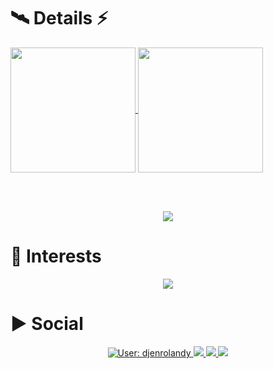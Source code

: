 # 🛰️ Details ⚡

<a href="https://github.com/renzoalves/github-readme-stats">
  <img height=200 align="center" src="https://github-readme-stats.vercel.app/api?username=renzoalves&theme=radical" />
</a>
<a href="https://github.com/renzoalves/convoychat">
  <img height=200 align="center" src="https://github-readme-stats.vercel.app/api/top-langs?username=renzoalves&layout=compact&langs_count=8&card_width=300&theme=radical" />
</a>

<br>&nbsp;

<p align="center">
  <a href="https://skillicons.dev">
    <img src="https://skillicons.dev/icons?i=git,vue,js,html,css,bootstrap,tailwind,cs,postgres" />
  </a>
</p>

<!--
[![Top Langs](https://github-readme-stats.vercel.app/api/top-langs/?username=renzoalves&theme=radical)](https://github.com/renzoalves/github-readme-stats)  ![Renzo's GitHub stats](https://github-readme-stats.vercel.app/api?username=renzoalves&show_icons=true&theme=radical)   
-->

<!--
# 🧑‍💻 Technologies

<p align="center">
  <a href="https://skillicons.dev">
    <img src="https://skillicons.dev/icons?i=git,vue,js,html,css,bootstrap,tailwind,cs,postgres" />
  </a>
</p>
-->
<!-- [![My Skills](https://skillicons.dev/icons?i=vue,js,html,css,bootstrap,tailwind,cs,postgres)](https://skillicons.dev) -->

# 📖 Interests

<p align="center">
  <a href="https://skillicons.dev">
    <img src="https://skillicons.dev/icons?i=git,js,html,css,cs,vue,bootstrap,dotnet,laravel,mysql,postgres,sqlite,tailwind,visualstudio,vscode,nodejs,postman" />
  </a>
</p>
<!-- [![My Skills](https://skillicons.dev/icons?i=js,html,css,cs,vue,bootstrap,dotnet,laravel,mysql,postgres,sqlite,tailwind,visualstudio,vscode,nodejs,postman)](https://skillicons.dev) -->

<!--
   [![My Skills](https://skillicons.dev/icons?i=js,html,css,vue,bootstrap,tailwind)](https://skillicons.dev) <br>
   [![My Skills](https://skillicons.dev/icons?i=mysql,postgres,sqlite)](https://skillicons.dev) <br>
   [![My Skills](https://skillicons.dev/icons?i=dotnet,cs,laravel,nodejs)](https://skillicons.dev) <br>
   [![My Skills](https://skillicons.dev/icons?i=visualstudio,vscode,postman)](https://skillicons.dev)
-->

# ▶️ Social

<p align="center">
  <a href="https://discord.gg/djenrolandy">
    <img src="https://skillicons.dev/icons?i=discord" title="User: djenrolandy"/>
  </a>
  <a href="https://www.instagram.com/renzo.na/">
    <img src="https://skillicons.dev/icons?i=instagram" />
  </a>
  <a href="https://br.linkedin.com/in/renzoalves">
    <img src="https://skillicons.dev/icons?i=linkedin" />
  </a>
  <a href="https://twitter.com/renzoalves">
    <img src="https://skillicons.dev/icons?i=twitter" />
  </a>
</p>

<!--  
[![Discord](https://skillicons.dev/icons?i=discord)](https://discord.gg/EgU2BD9A)  
[![Instagram](https://skillicons.dev/icons?i=instagram)](https://www.instagram.com/renzo.na/)
[![LinkedIn](https://skillicons.dev/icons?i=linkedin)](https://br.linkedin.com/in/renzoalves)
[![Twitter](https://skillicons.dev/icons?i=twitter)](https://github.com/renzoalves)
[![TikTok](https://img.shields.io/badge/TikTok-000000?style=for-the-badge&logo=tiktok&logoColor=white)](https://www.tiktok.com/@renzoalves)
-->

<!--
Referências para personalização da minha pámgina inicial:

Repositório do meu perfil: https://github.com/devfraga/devfraga
Site de Badges: https://dev.to/envoy_/150-badges-for-github-pnk
Repositório do Github Stats: https://github.com/anuraghazra/github-readme-stats
Emojis: https://emojipedia.org/

**renzoalves/renzoalves** is a ✨ _special_ ✨ repository because its `README.md` (this file) appears on your GitHub profile.

Here are some ideas to get you started:

- 🔭 I’m currently working on ...
- 🌱 I’m currently learning ...
- 👯 I’m looking to collaborate on ...
- 🤔 I’m looking for help with ...
- 💬 Ask me about ...
- 📫 How to reach me: ...
- 😄 Pronouns: ...
- ⚡ Fun fact: ...
-->

